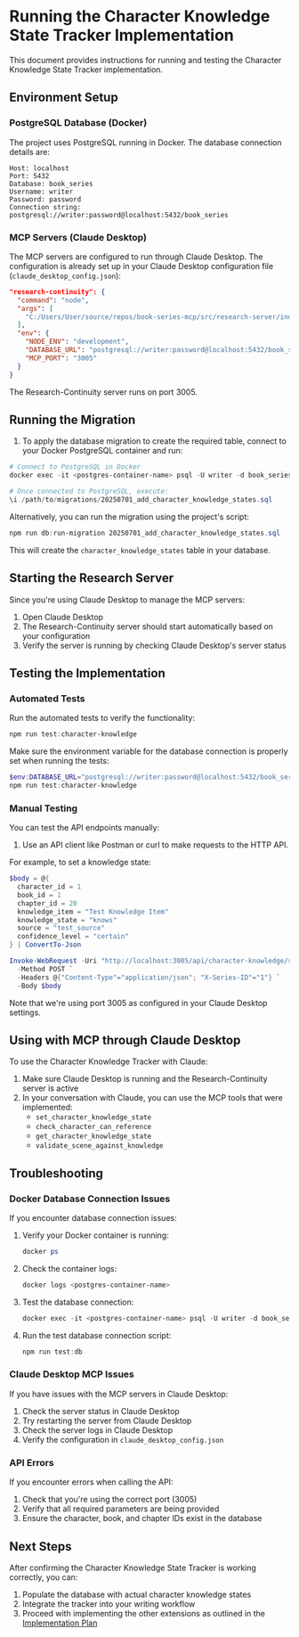 # Running the Character Knowledge State Tracker Implementation

This document provides instructions for running and testing the Character Knowledge State Tracker implementation.

## Environment Setup

### PostgreSQL Database (Docker)

The project uses PostgreSQL running in Docker. The database connection details are:

```
Host: localhost
Port: 5432
Database: book_series
Username: writer
Password: password
Connection string: postgresql://writer:password@localhost:5432/book_series
```

### MCP Servers (Claude Desktop)

The MCP servers are configured to run through Claude Desktop. The configuration is already set up in your Claude Desktop configuration file (`claude_desktop_config.json`):

```json
"research-continuity": {
  "command": "node",
  "args": [
    "C:/Users/User/source/repos/book-series-mcp/src/research-server/index.js"
  ],
  "env": {
    "NODE_ENV": "development",
    "DATABASE_URL": "postgresql://writer:password@localhost:5432/book_series",
    "MCP_PORT": "3005"
  }
}
```

The Research-Continuity server runs on port 3005.

## Running the Migration

1. To apply the database migration to create the required table, connect to your Docker PostgreSQL container and run:

```powershell
# Connect to PostgreSQL in Docker
docker exec -it <postgres-container-name> psql -U writer -d book_series

# Once connected to PostgreSQL, execute:
\i /path/to/migrations/20250701_add_character_knowledge_states.sql
```

Alternatively, you can run the migration using the project's script:

```powershell
npm run db:run-migration 20250701_add_character_knowledge_states.sql
```

This will create the `character_knowledge_states` table in your database.

## Starting the Research Server

Since you're using Claude Desktop to manage the MCP servers:

1. Open Claude Desktop
2. The Research-Continuity server should start automatically based on your configuration
3. Verify the server is running by checking Claude Desktop's server status

## Testing the Implementation

### Automated Tests

Run the automated tests to verify the functionality:

```powershell
npm run test:character-knowledge
```

Make sure the environment variable for the database connection is properly set when running the tests:

```powershell
$env:DATABASE_URL="postgresql://writer:password@localhost:5432/book_series"
npm run test:character-knowledge
```

### Manual Testing

You can test the API endpoints manually:

1. Use an API client like Postman or curl to make requests to the HTTP API.

For example, to set a knowledge state:

```powershell
$body = @{
  character_id = 1
  book_id = 1
  chapter_id = 20
  knowledge_item = "Test Knowledge Item"
  knowledge_state = "knows"
  source = "test_source"
  confidence_level = "certain"
} | ConvertTo-Json

Invoke-WebRequest -Uri "http://localhost:3005/api/character-knowledge/set-state" `
  -Method POST `
  -Headers @{"Content-Type"="application/json"; "X-Series-ID"="1"} `
  -Body $body
```

Note that we're using port 3005 as configured in your Claude Desktop settings.

## Using with MCP through Claude Desktop

To use the Character Knowledge Tracker with Claude:

1. Make sure Claude Desktop is running and the Research-Continuity server is active
2. In your conversation with Claude, you can use the MCP tools that were implemented:
   - `set_character_knowledge_state`
   - `check_character_can_reference` 
   - `get_character_knowledge_state`
   - `validate_scene_against_knowledge`

## Troubleshooting

### Docker Database Connection Issues

If you encounter database connection issues:

1. Verify your Docker container is running:
   ```powershell
   docker ps
   ```

2. Check the container logs:
   ```powershell
   docker logs <postgres-container-name>
   ```

3. Test the database connection:
   ```powershell
   docker exec -it <postgres-container-name> psql -U writer -d book_series -c "SELECT 1"
   ```

4. Run the test database connection script:
   ```powershell
   npm run test:db
   ```

### Claude Desktop MCP Issues

If you have issues with the MCP servers in Claude Desktop:

1. Check the server status in Claude Desktop
2. Try restarting the server from Claude Desktop
3. Check the server logs in Claude Desktop
4. Verify the configuration in `claude_desktop_config.json`

### API Errors

If you encounter errors when calling the API:

1. Check that you're using the correct port (3005)
2. Verify that all required parameters are being provided
3. Ensure the character, book, and chapter IDs exist in the database

## Next Steps

After confirming the Character Knowledge State Tracker is working correctly, you can:

1. Populate the database with actual character knowledge states
2. Integrate the tracker into your writing workflow
3. Proceed with implementing the other extensions as outlined in the [Implementation Plan](implementation-plan.md)
